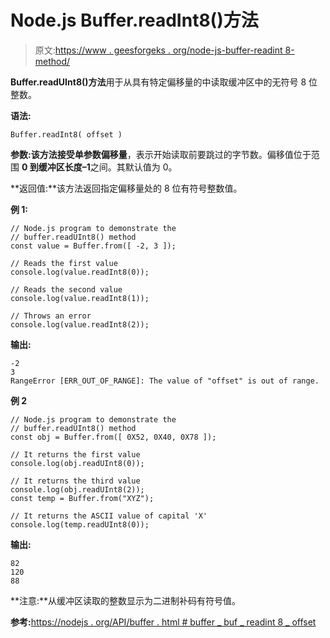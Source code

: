 # Node.js Buffer.readInt8()方法

> 原文:[https://www . geesforgeks . org/node-js-buffer-readint 8-method/](https://www.geeksforgeeks.org/node-js-buffer-readint8-method/)

**Buffer.readUInt8()方法**用于从具有特定偏移量的中读取缓冲区中的无符号 8 位整数。

**语法:**

```
Buffer.readInt8( offset )
```

**参数:**该方法接受单参数**偏移量**，表示开始读取前要跳过的字节数。偏移值位于范围 **0 到缓冲区长度–1**之间。其默认值为 0。

**返回值:**该方法返回指定偏移量处的 8 位有符号整数值。

**例 1:**

```
// Node.js program to demonstrate the
// buffer.readUInt8() method
const value = Buffer.from([ -2, 3 ]);

// Reads the first value
console.log(value.readInt8(0));

// Reads the second value
console.log(value.readInt8(1));

// Throws an error
console.log(value.readInt8(2));
```

**输出:**

```
-2
3
RangeError [ERR_OUT_OF_RANGE]: The value of "offset" is out of range.

```

**例 2**

```
// Node.js program to demonstrate the
// buffer.readUInt8() method
const obj = Buffer.from([ 0X52, 0X40, 0X78 ]);

// It returns the first value
console.log(obj.readUInt8(0));

// It returns the third value
console.log(obj.readUInt8(2));
const temp = Buffer.from("XYZ");

// It returns the ASCII value of capital 'X'
console.log(temp.readUInt8(0));
```

**输出:**

```
82
120
88

```

**注意:**从缓冲区读取的整数显示为二进制补码有符号值。

**参考:**[https://nodejs . org/API/buffer . html # buffer _ buf _ readint 8 _ offset](https://nodejs.org/api/buffer.html#buffer_buf_readint8_offset)